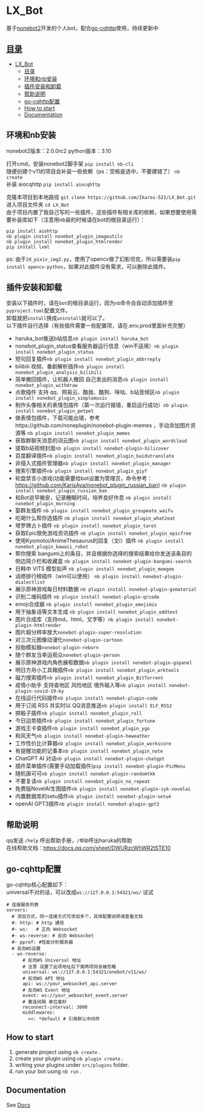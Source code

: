 # LX_Bot
基于[nonebot2](https://v2.nonebot.dev/)开发的个人bot，配合[go-cqhttp](https://docs.go-cqhttp.org/)使用，持续更新中

<!-- START doctoc generated TOC please keep comment here to allow auto update -->
<!-- DON'T EDIT THIS SECTION, INSTEAD RE-RUN doctoc TO UPDATE -->
## [目录](https://github.com/thlorenz/doctoc)

- [LX\_Bot](#lx_bot)
  - [目录](#目录)
  - [环境和nb安装](#环境和nb安装)
  - [插件安装和卸载](#插件安装和卸载)
  - [帮助说明](#帮助说明)
  - [go-cqhttp配置](#go-cqhttp配置)
  - [How to start](#how-to-start)
  - [Documentation](#documentation)

<!-- END doctoc generated TOC please keep comment here to allow auto update -->

## 环境和nb安装
nonebot2版本：2.0.0rc2
python版本：3.10  

打开cmd，安装nonebot2脚手架 `pip install nb-cli`  
随便创建个v11的项目会补装一些依赖（ps：空格是选中，不要建错了） `nb create`  
补装 aiocqhttp  `pip install aiocqhttp`  

克隆本项目到本地路径 `git clone https://github.com/Ikaros-521/LX_Bot.git`  
进入项目文件夹 `cd LX_Bot`  
由于项目内置了我自己写的一些插件，这些插件有相关库的依赖，如果想要使用需要补装库如下（注意用nb装的时候请在bot的根目录运行）：  
```
pip install aiohttp
nb plugin install nonebot_plugin_imageutils
nb plugin install nonebot_plugin_htmlrender
pip install lxml

```

ps: 由于`2d_pixiv_img2.py`，使用了opencv做了幻影坦克，所以需要装`pip install opencv-python`，如果对此插件没有需求，可以删除此插件。  

## 插件安装和卸载
安装以下插件时，请在`bot`的根目录运行，因为`nb`命令会自动添加插件至`pyproject.toml`配置文件。  
卸载就把`install`换成`uninstall`就可以了。  
以下插件自行选择（有些插件需要一些配置项，请在.env.prod里面补充完整）  
- haruka_bot推送b站信息`nb plugin install haruka_bot`  
- nonebot_plugin_status查看服务器运行信息（win不适用）`nb plugin install nonebot_plugin_status`  
- 短句回复插件`nb plugin install nonebot_plugin_abbrreply`  
- bilibili 视频、番剧解析插件`nb plugin install nonebot_plugin_analysis_bilibili`  
- 简单撤回插件，让机器人撤回 自己发出的消息`nb plugin install nonebot_plugin_withdraw`  
- 点歌插件 支持 qq、网易云、酷我、酷狗、咪咕、b站音频区`nb plugin install nonebot_plugin_simplemusic`  
- 制作头像相关的表情包插件（第一次运行报错，重启运行成功）`nb plugin install nonebot_plugin_petpet`  
- 做表情包插件，下载可能出错，参考https://github.com/noneplugin/nonebot-plugin-memes ，手动添加图片资源等 `nb plugin install nonebot_plugin_memes`  
- 获取群聊天消息的词云图`nb plugin install nonebot_plugin_wordcloud`  
- 提取b站视频封面`nb plugin install nonebot-plugin-bilicover`  
- 百度翻译插件`nb plugin install nonebot_plugin_baidutranslate`  
- 非侵入式插件管理器`nb plugin install nonebot_plugin_manager`  
- 搜索引擎插件`nb plugin install nonebot_plugin_giyf`  
- 轮盘禁言小游戏(功能需要给bot设置为管理员，命令参考：https://github.com/KarisAya/nonebot_plugin_russian_ban) `nb plugin install nonebot_plugin_russian_ban`  
- 和Bot说早晚安，记录睡眠时间，培养良好作息 `nb plugin install nonebot_plugin_morning`  
- 娶群友插件 `nb plugin install nonebot_plugin_groupmate_waifu`  
- 吃喝什么帮你选插件 `nb plugin install nonebot_plugin_what2eat`  
- 塔罗牌占卜插件 `nb plugin install nonebot_plugin_tarot`  
- 获取Epic限免游戏资讯插件 `nb plugin install nonebot_plugin_epicfree`  
- 使用Kyomotoi/AnimeThesaurus的回复（文i）插件 `nb plugin install nonebot_plugin_kawaii_robot`
- 帮你搜索 bangumi上的条目，并且根据你选择的搜索结果给你发送该条目的侧边简介栏和收藏盒 `nb plugin install nonebot-plugin-bangumi-search`  
- 日韩中 VITS 模型拟声 `nb plugin install nonebot_plugin_moegoe`  
- 话痨排行榜插件（win可以使用） `nb plugin install nonebot-plugin-dialectlist`  
- 展示原神游戏每日材料数据 `nb plugin install nonebot-plugin-gsmaterial`  
- 识别二维码插件 `nb plugin install nonebot-plugin-qrcode`  
- emoji合成器 `nb plugin install nonebot_plugin_emojimix`  
- 用于抽象话等文本生成 `nb plugin install nonebot_plugin_oddtext`  
- 图片合成库（支持md，html，文字等）`nb plugin install nonebot-plugin-htmlrender`  
- 图片超分辨率放大`nonebot-plugin-super-resolution`  
- 对三次元图像动漫化`nonebot-plugin-cartoon`  
- 投胎模拟器`nonebot-plugin-reborn`  
- 随个群友当幸运观众`nonebot-plugin-person`  
- 展示原神游戏内角色展柜数据`nb plugin install nonebot-plugin-gspanel`  
- 明日方舟小工具箱插件`nb plugin install nonebot_plugin_arktools`  
- 磁力搜索插件`nb plugin install nonebot_plugin_BitTorrent`
- 疫情小助手 支持查地区 风险地区 境外输入等`nb plugin install nonebot-plugin-covid-19-by`  
- 在线运行代码插件`nb plugin install nonebot-plugin-code`  
- 用于订阅 RSS 并实时以 QQ消息推送`nb plugin install ELF_RSS2`  
- 掷骰子插件`nb plugin install nonebot_plugin_roll`  
- 今日运势插件`nb plugin install nonebot_plugin_fortune`  
- 游戏王卡查插件`nb plugin install nonebot_plugin_ygo`  
- 和风天气`nb plugin install nonebot-plugin-heweather`  
- 工作性价比计算器`nb plugin install nonebot_plugin_workscore`  
- 有提醒功能的记事本`nb plugin install nonebot_plugin_note`  
- ChatGPT AI 对话`nb plugin install nonebot-plugin-chatgpt`  
- 插件菜单插件(需要手动加载插件)`pip install nonebot-plugin-PicMenu`
- 随机唐可可`nb plugin install nonebot-plugin-randomtkk`  
- 不要复读`nb plugin install nonebot_plugin_no_repeat`  
- 免费版NovelAI生图插件`nb plugin install nonebot-plugin-zyk-novelai`  
- 内置数据库的setu插件`nb plugin install nonebot-plugin-setu4`  
- openAI GPT3插件`nb plugin install nonebot-plugin-gpt3`  

## 帮助说明
qq发送 `/help` 呼出帮助手册，`/帮助`呼出haruka的帮助  
在线帮助文档：https://docs.qq.com/sheet/DWURzcWhWR2tSTE10  

## go-cqhttp配置
go-cqhttp核心配置如下：  
universal不对的话，可以改成`ws://127.0.0.1:54321/ws/` 试试  
```
# 连接服务列表
servers:
  # 添加方式，同一连接方式可添加多个，具体配置说明请查看文档
  #- http: # http 通信
  #- ws:   # 正向 Websocket
  #- ws-reverse: # 反向 Websocket
  #- pprof: #性能分析服务器
  # 反向WS设置
  - ws-reverse:
      # 反向WS Universal 地址
      # 注意 设置了此项地址后下面两项将会被忽略
      universal: ws://127.0.0.1:54321/onebot/v11/ws/
      # 反向WS API 地址
      api: ws://your_websocket_api.server
      # 反向WS Event 地址
      event: ws://your_websocket_event.server
      # 重连间隔 单位毫秒
      reconnect-interval: 3000
      middlewares:
        <<: *default # 引用默认中间件

```

## How to start

1. generate project using `nb create` .
2. create your plugin using `nb plugin create` .
3. writing your plugins under `src/plugins` folder.
4. run your bot using `nb run` .

## Documentation

See [Docs](https://v2.nonebot.dev/)
